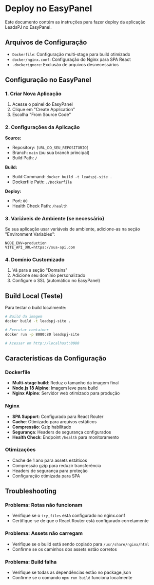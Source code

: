 # Deploy no EasyPanel

Este documento contém as instruções para fazer deploy da aplicação LeadsPJ no EasyPanel.

## Arquivos de Configuração

- `Dockerfile`: Configuração multi-stage para build otimizado
- `docker/nginx.conf`: Configuração do Nginx para SPA React
- `.dockerignore`: Exclusão de arquivos desnecessários

## Configuração no EasyPanel

### 1. Criar Nova Aplicação

1. Acesse o painel do EasyPanel
2. Clique em "Create Application"
3. Escolha "From Source Code"

### 2. Configurações da Aplicação

**Source:**
- Repository: `[URL_DO_SEU_REPOSITORIO]`
- Branch: `main` (ou sua branch principal)
- Build Path: `/`

**Build:**
- Build Command: `docker build -t leadspj-site .`
- Dockerfile Path: `./Dockerfile`

**Deploy:**
- Port: `80`
- Health Check Path: `/health`

### 3. Variáveis de Ambiente (se necessário)

Se sua aplicação usar variáveis de ambiente, adicione-as na seção "Environment Variables":

```
NODE_ENV=production
VITE_API_URL=https://sua-api.com
```

### 4. Domínio Customizado

1. Vá para a seção "Domains"
2. Adicione seu domínio personalizado
3. Configure o SSL (automático no EasyPanel)

## Build Local (Teste)

Para testar o build localmente:

```bash
# Build da imagem
docker build -t leadspj-site .

# Executar container
docker run -p 8080:80 leadspj-site

# Acessar em http://localhost:8080
```

## Características da Configuração

### Dockerfile
- **Multi-stage build**: Reduz o tamanho da imagem final
- **Node.js 18 Alpine**: Imagem leve para build
- **Nginx Alpine**: Servidor web otimizado para produção

### Nginx
- **SPA Support**: Configurado para React Router
- **Cache**: Otimizado para arquivos estáticos
- **Compressão**: Gzip habilitado
- **Segurança**: Headers de segurança configurados
- **Health Check**: Endpoint `/health` para monitoramento

### Otimizações
- Cache de 1 ano para assets estáticos
- Compressão gzip para reduzir transferência
- Headers de segurança para proteção
- Configuração otimizada para SPA

## Troubleshooting

### Problema: Rotas não funcionam
- Verifique se o `try_files` está configurado no nginx.conf
- Certifique-se de que o React Router está configurado corretamente

### Problema: Assets não carregam
- Verifique se o build está sendo copiado para `/usr/share/nginx/html`
- Confirme se os caminhos dos assets estão corretos

### Problema: Build falha
- Verifique se todas as dependências estão no package.json
- Confirme se o comando `npm run build` funciona localmente